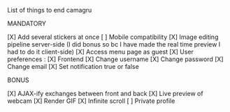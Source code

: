 List of things to end camagru

MANDATORY

[X] Add several stickers at once
[ ] Mobile compatibility
[X] Image editing pipeline server-side (I did bonus so bc I have made the real time preview I had to do it client-side)
[X] Access menu page as guest
[X] User preferences :
	[X] Frontend
	[X] Change username
	[X] Change password
	[X] Change email
	[X] Set notification true or false

BONUS

[X] AJAX-ify exchanges between front and back
[X] Live preview of webcam
[X] Render GIF
[X] Infinite scroll
[ ] Private profile
